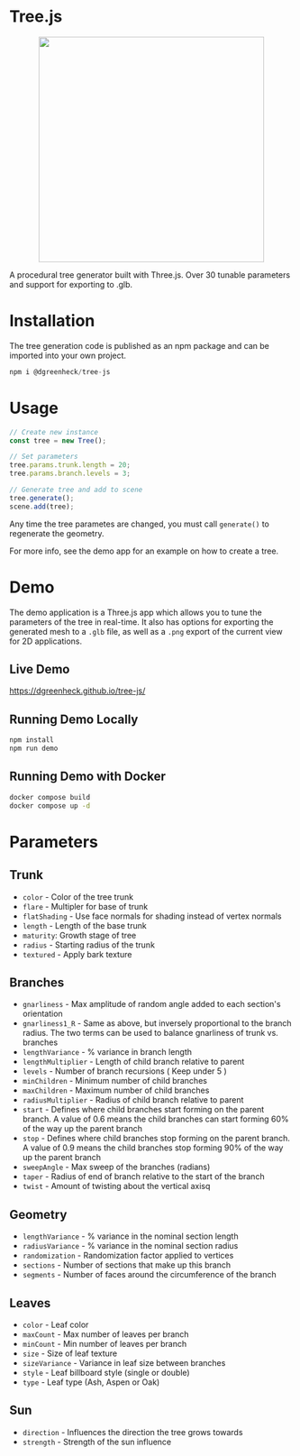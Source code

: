 # Tree.js

<p align="center">
<img src="https://github.com/dgreenheck/tree-js/assets/3814912/d42076c3-06ad-469d-bca1-f84a1a5eb2cb" width="400">
</p>

A procedural tree generator built with Three.js. Over 30 tunable parameters and support for exporting to .glb.

# Installation

The tree generation code is published as an npm package and can be imported into your own project.

```js
npm i @dgreenheck/tree-js
```

# Usage

```js
// Create new instance
const tree = new Tree();

// Set parameters
tree.params.trunk.length = 20;
tree.params.branch.levels = 3;

// Generate tree and add to scene
tree.generate();
scene.add(tree);
```

Any time the tree parametes are changed, you must call `generate()` to regenerate the geometry.

For more info, see the demo app for an example on how to create a tree.

# Demo

The demo application is a Three.js app which allows you to tune the parameters of the tree in real-time. It also has options for exporting the generated mesh to a `.glb` file, as well as a `.png` export of the current view for 2D applications.

## Live Demo

https://dgreenheck.github.io/tree-js/

## Running Demo Locally

```bash
npm install
npm run demo
```

## Running Demo with Docker

```bash
docker compose build
docker compose up -d
```

# Parameters

## Trunk

- `color` - Color of the tree trunk
- `flare` - Multipler for base of trunk
- `flatShading` - Use face normals for shading instead of vertex normals
- `length` - Length of the base trunk
- `maturity`: Growth stage of tree
- `radius` - Starting radius of the trunk
- `textured` - Apply bark texture

## Branches

- `gnarliness` - Max amplitude of random angle added to each section's orientation
- `gnarliness1_R` - Same as above, but inversely proportional to the branch radius. The two terms can be used to balance gnarliness of trunk vs. branches
- `lengthVariance` - % variance in branch length
- `lengthMultiplier` - Length of child branch relative to parent
- `levels` - Number of branch recursions ( Keep under 5 )
- `minChildren` - Minimum number of child branches
- `maxChildren` - Maximum number of child branches
- `radiusMultiplier` - Radius of child branch relative to parent
- `start` - Defines where child branches start forming on the parent branch. A value of 0.6 means the child branches can start forming 60% of the way up the parent branch
- `stop` - Defines where child branches stop forming on the parent branch. A value of 0.9 means the child branches stop forming 90% of the way up the parent branch
- `sweepAngle` - Max sweep of the branches (radians)
- `taper` - Radius of end of branch relative to the start of the branch
- `twist` - Amount of twisting about the vertical axisq

## Geometry

- `lengthVariance` - % variance in the nominal section length
- `radiusVariance` - % variance in the nominal section radius
- `randomization` - Randomization factor applied to vertices
- `sections` - Number of sections that make up this branch
- `segments` - Number of faces around the circumference of the branch

## Leaves

- `color` - Leaf color
- `maxCount` - Max number of leaves per branch
- `minCount` - Min number of leaves per branch
- `size` - Size of leaf texture
- `sizeVariance` - Variance in leaf size between branches
- `style` - Leaf billboard style (single or double)
- `type` - Leaf type (Ash, Aspen or Oak)

## Sun

- `direction` - Influences the direction the tree grows towards
- `strength` - Strength of the sun influence

